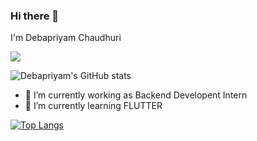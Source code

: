 ### Hi there 👋

I'm Debapriyam Chaudhuri


![](https://komarev.com/ghpvc/?username=your-github-DebapriyamChaudhuri&color=dc143c)


![Debapriyam's GitHub stats](https://github-readme-stats.vercel.app/api?username=DebapriyamChaudhuri&show_icons=true&theme=midnight-purple)
 
- 🔭 I’m currently working as Backend Developent Intern
- 🌱 I’m currently learning FLUTTER
<!--
- 👯 I’m looking to collaborate on ...
- 🤔 I’m looking for help with ...

- 💬 Ask me about ...
- 📫 How to reach me: ...
- 😄 Pronouns: ...
- ⚡ Fun fact: ...
-->
[![Top Langs](https://github-readme-stats.vercel.app/api/top-langs/?username=DebapriyamChaudhuri&layout=compact)](https://github.com/Itsurboyunagi/github-readme-stats)
